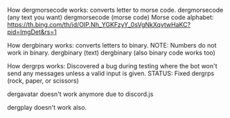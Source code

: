 How dergmorsecode works:
converts letter to morse code.
dergmorsecode (any text you want)
dergmorsecode (morse code)
Morse code alphabet: https://th.bing.com/th/id/OIP.Nh_YGKFzyY_0sVgNkXqytwHaKC?pid=ImgDet&rs=1

How dergbinary works:
converts letters to binary.
NOTE: Numbers do not work in binary. 
dergbinary (text)
dergbinary (also binary code works too)

How dergrps works:
Discovered a bug during testing where the bot won't send any messages unless a valid input is given.
STATUS: Fixed
dergrps (rock, paper, or scissors)

dergavatar doesn't work anymore due to discord.js

dergplay doesn't work also.

